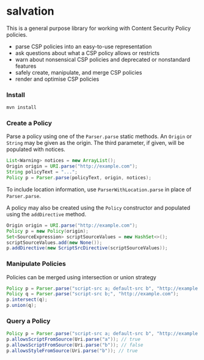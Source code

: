 salvation
==========

This is a general purpose library for working with Content Security Policy policies.

* parse CSP policies into an easy-to-use representation
* ask questions about what a CSP policy allows or restricts
* warn about nonsensical CSP policies and deprecated or nonstandard features
* safely create, manipulate, and merge CSP policies
* render and optimise CSP policies

### Install

```sh
mvn install
```

### Create a Policy

Parse a policy using one of the `Parser.parse` static methods. An `Origin` or `String` may be given as the origin. The third parameter, if given, will be populated with notices.

```java
List<Warning> notices = new ArrayList();
Origin origin = URI.parse("http://example.com");
String policyText = "...";
Policy p = Parser.parse(policyText, origin, notices);
```

To include location information, use `ParserWithLocation.parse` in place of `Parser.parse`.

A policy may also be created using the `Policy` constructor and populated using the `addDirective` method.

```java
Origin origin = URI.parse("http://example.com");
Policy p = new Policy(origin);
Set<SourceExpression> scriptSourceValues = new HashSet<>();
scriptSourceValues.add(new None());
p.addDirective(new ScriptSrcDirective(scriptSourceValues));
```

### Manipulate Policies

Policies can be merged using intersection or union strategy

```java
Policy p = Parser.parse("script-src a; default-src b", "http://example.com");
Policy q = Parser.parse("script-src b;", "http://example.com");
p.intersect(q);
p.union(q);
```

### Query a Policy

```java
Policy p = Parser.parse("script-src a; default-src b", "http://example.com");
p.allowsScriptFromSource(Uri.parse("a")); // true
p.allowsScriptFromSource(Uri.parse("b")); // false
p.allowsStyleFromSource(Uri.parse("b")); // true
```
